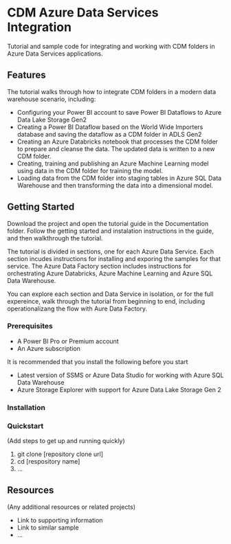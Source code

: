 # CDM Azure Data Services Integration

Tutorial and sample code for integrating and working with CDM folders in Azure Data Services applications.

## Features

The tutorial walks through how to integrate CDM folders in a modern data warehouse scenario, including:
- Configuring your Power BI account to save Power BI Dataflows to Azure Data Lake Storage Gen2  
- Creating a Power BI Dataflow based on the World Wide Importers database and saving the dataflow as a CDM folder in ADLS Gen2
- Creating an Azure Databricks notebook that processes the CDM folder to prepare and cleanse the data.  The updated data is written to a new CDM folder.
- Creating, training and publishing an Azure Machine Learning model using data in the CDM folder for training the model.
- Loading data from the CDM folder into staging tables in Azure SQL Data Warehouse and then transforming the data into a dimensional model. 

## Getting Started

Download the project and open the tutorial guide in the Documentation folder.  Follow the getting started and instalation instructions in the guide, and then walkthrough the tutorial. 

The tutorial is divided in sections, one for each Azure Data Service.  Each section incudes instructions for installing and exporing the samples for that service. The Azure Data Factory section includes instructions for orchestrating Azure Databricks, Azure Machine Learning and Azure SQL Data Warehouse.    

You can explore each section and Data Service in isolation, or for the full expereince, walk through the tutorial from beginning to end, including operationalizang the flow with Aure Data Factory.  

### Prerequisites

- A Power BI Pro or Premium account
- An Azure subscription

It is recommended that you install the following before you start
- Latest version of SSMS or Azure Data Studio for working with Azure SQL Data Warehouse
- Azure Storage Explorer with support for Azure Data Lake Storage Gen 2

### Installation


### Quickstart
(Add steps to get up and running quickly)

1. git clone [repository clone url]
2. cd [respository name]
3. ...

## Resources

(Any additional resources or related projects)

- Link to supporting information
- Link to similar sample
- ...
